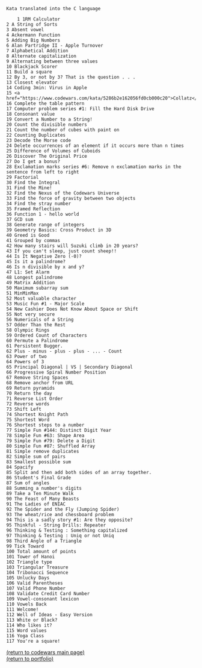     Kata translated into the C language
    
        1 1RM Calculator
	2 A String of Sorts
	3 Absent vowel
	4 Ackermann Function 
	5 Adding Big Numbers
	6 Alan Partridge II - Apple Turnover
	7 Alphabetical Addition
	8 Alternate capitalization
	9 Alternating between three values
	10 Blackjack Scorer
	11 Build a square
	12 By 3, or not by 3? That is the question . . .
	13 Closest elevator
	14 Coding 3min: Virus in Apple
	15 <a href="https://www.codewars.com/kata/5286b2e162056fd0cb000c20">Collatz</a>
	16 Complete the table pattern
	17 Computer problem series #1: Fill the Hard Disk Drive
	18 Consonant value
	19 Convert a Number to a String!
	20 Count the divisible numbers
	21 Count the number of cubes with paint on
	22 Counting Duplicates
	23 Decode the Morse code 
	24 Delete occurrences of an element if it occurs more than n times
	25 Difference of Volumes of Cuboids
	26 Discover The Original Price
	27 Do I get a bonus?
	28 Exclamation marks series #6: Remove n exclamation marks in the sentence from left to right
	29 Factorial
	30 Find the Integral
	31 Find the Mine!
	32 Find the Nexus of the Codewars Universe
	33 Find the force of gravity between two objects
	34 Find the stray number
	35 Framed Reflection
	36 Function 1 - hello world
	37 GCD sum 
	38 Generate range of integers
	39 Geometry Basics: Cross Product in 3D
	40 Greed is Good
	41 Grouped by commas
	42 How many stairs will Suzuki climb in 20 years?
	43 If you can't sleep, just count sheep!!
	44 Is It Negative Zero (-0)?
	45 Is it a palindrome?
	46 Is n divisible by x and y?
	47 L1: Set Alarm
	48 Longest palindrome
	49 Matrix Addition
	50 Maximum subarray sum
	51 MinMinMax
	52 Most valuable character
	53 Music Fun #1 - Major Scale
	54 New Cashier Does Not Know About Space or Shift 
	55 Not very secure
	56 Numericals of a String
	57 Odder Than the Rest
	58 Olympic Rings
	59 Ordered Count of Characters
	60 Permute a Palindrome
	61 Persistent Bugger.
	62 Plus - minus - plus - plus - ... - Count
	63 Power of two
	64 Powers of 3
	65 Principal Diagonal | VS | Secondary Diagonal
	66 Progressive Spiral Number Position
	67 Remove String Spaces
	68 Remove anchor from URL
	69 Return pyramids
	70 Return the day 
	71 Reverse List Order
	72 Reverse words
	73 Shift Left
	74 Shortest Knight Path
	75 Shortest Word
	76 Shortest steps to a number
	77 Simple Fun #144: Distinct Digit Year
	78 Simple Fun #63: Shape Area
	79 Simple Fun #79: Delete a Digit
	80 Simple Fun #87: Shuffled Array
	81 Simple remove duplicates
	82 Simple sum of pairs
	83 Smallest possible sum 
	84 Spacify
	85 Split and then add both sides of an array together.
	86 Student's Final Grade
	87 Sum of angles
	88 Summing a number's digits
	89 Take a Ten Minute Walk
	90 The Feast of Many Beasts
	91 The Ladies of ENIAC
	92 The Spider and the Fly (Jumping Spider)
	93 The wheat/rice and chessboard problem
	94 This is a sadly story #1: Are they opposite?
	95 Thinkful - String Drills: Repeater
	96 Thinking & Testing : Something capitalized
	97 Thinking & Testing : Uniq or not Uniq
	98 Third Angle of a Triangle
	99 Tick Toward
	100 Total amount of points
	101 Tower of Hanoi
	102 Triangle type
	103 Triangular Treasure
	104 Tribonacci Sequence
	105 Unlucky Days
	106 Valid Parentheses
	107 Valid Phone Number
	108 Validate Credit Card Number
	109 Vowel-consonant lexicon
	110 Vowels Back
	111 Welcome!
	112 Well of Ideas - Easy Version
	113 White or Black?
	114 Who likes it?
	115 Word values
	116 Yoga Class
	117 You're a square!
<a href="https://rowcased.github.io/alternate_page">(return to codewars main page)</a>
<br>
<a href="https://rowcased.github.io/">(return to portfolio)</a>
